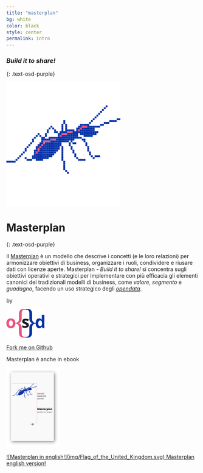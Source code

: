 ```yaml
---
title: "masterplan"
bg: white
color: black
style: center
permalink: intro
---
```



### *Build it to share!*
{: .text-osd-purple}

<span class="fa-stack subtlecircle" style="font-size:100px; background:rgba(255,255,255,1)">
  <img src="img/projectopendata_logo.svg">
</span>

# Masterplan
{: .text-osd-purple}


Il [Masterplan](https://it.wikipedia.org/wiki/Masterplan_(urbanistica)#Definizione) è un modello che descrive i concetti (e le loro relazioni) per armonizzare obiettivi di business, organizzare i ruoli, condividere e riusare dati con licenze aperte. Masterplan *- Build it to share!* si concentra sugli obiettivi operativi e strategici per implementare con più efficacia gli elementi canonici dei tradizionali modelli di business, come *valore*, *segmento* e *guadagno*, facendo un uso strategico degli [*opendata*](http://opendatahandbook.org/guide/it/).

by

[![opensensorsdata logo](img/osd_logo.svg)](http://www.opensensorsdata.it)

[<i class="fa fa-github"></i> Fork me on Github](https://github.com/Masterplan-opensensorsdata) 

Masterplan è anche in ebook

[![Copertina Masterplan](ebook/img_ebook/cover_icon_mini.png)](#ebook)



<span id="forkongithub">
  <a href="http://www.opensensorsdata.it/masterplan_en" class="osd-blue">
    ![Masterplan in english!](img/Flag_of_the_United_Kingdom.svg) Masterplan english version!
  </a>
</span>
